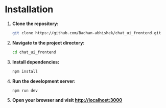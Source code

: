 # Installation

1. **Clone the repository:**
   ```bash
   git clone https://github.com/Badhan-abhishek/chat_ui_frontend.git
   ```
2. **Navigate to the project directory:**
   ```bash
   cd chat_ui_frontend
   ```
3. **Install dependencies:**
   ```bash
   npm install
   ```
4. **Run the development server:**
   ```bash
   npm run dev
   ```
5. **Open your browser and visit [http://localhost:3000](http://localhost:3000)**
